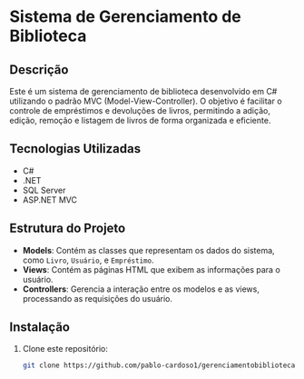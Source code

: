 # Sistema de Gerenciamento de Biblioteca

## Descrição
Este é um sistema de gerenciamento de biblioteca desenvolvido em C# utilizando o padrão MVC (Model-View-Controller). O objetivo é facilitar o controle de empréstimos e devoluções de livros, permitindo a adição, edição, remoção e listagem de livros de forma organizada e eficiente.

## Tecnologias Utilizadas
- C#
- .NET
- SQL Server
- ASP.NET MVC

## Estrutura do Projeto
- **Models**: Contém as classes que representam os dados do sistema, como `Livro`, `Usuário`, e `Empréstimo`.
- **Views**: Contém as páginas HTML que exibem as informações para o usuário.
- **Controllers**: Gerencia a interação entre os modelos e as views, processando as requisições do usuário.

## Instalação
1. Clone este repositório:
   ```bash
   git clone https://github.com/pablo-cardoso1/gerenciamentobiblioteca
